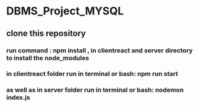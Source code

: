 # DBMS_Project_MYSQL

## clone this repository 

### run command : npm install , in clientreact and server directory to install the node_modules
### in clientreact folder run in terminal or bash: npm run start
### as well as in server folder run in terminal or bash: nodemon index.js
